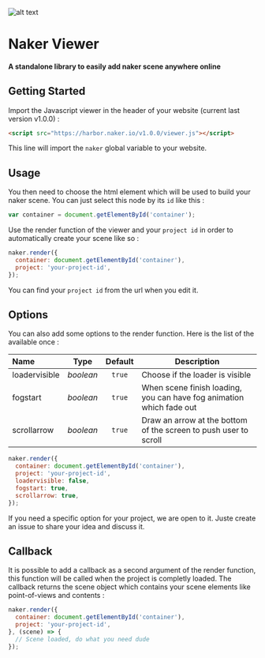 ![alt text](https://asset.naker.io/image/main/logo.png)

# Naker Viewer
#### A standalone library to easily add naker scene anywhere online

## Getting Started

Import the Javascript viewer in the header of your website (current last version v1.0.0) :

```html
<script src="https://harbor.naker.io/v1.0.0/viewer.js"></script>
```

This line will import the `naker` global variable to your website.

## Usage

You then need to choose the html element which will be used to build your naker scene. You can just select this node by its `id` like this :
```javascript
var container = document.getElementById('container');
```

Use the render function of the viewer and your `project id` in order to automatically create your scene like so :

```javascript
naker.render({
  container: document.getElementById('container'),
  project: 'your-project-id',
});
```
You can find your `project id` from the url when you edit it.

## Options

You can also add some options to the render function. Here is the list of the available once :

| Name           | Type         | Default      | Description                                                          |
| :------------- | :----------: | :----------: | -------------------------------------------------------------------- |
| loadervisible  | _boolean_    | `true`       | Choose if the loader is visible                                      |
| fogstart       | _boolean_    | `true`       | When scene finish loading, you can have fog animation which fade out |
| scrollarrow    | _boolean_    | `true`       | Draw an arrow at the bottom of the screen to push user to scroll     |

```javascript
naker.render({
  container: document.getElementById('container'),
  project: 'your-project-id',
  loadervisible: false,
  fogstart: true,
  scrollarrow: true,
});
```

If you need a specific option for your project, we are open to it. Juste create an issue to share your idea and discuss it.

## Callback

It is possible to add a callback as a second argument of the render function, this function will be called when the project is completly loaded. The callback returns the scene object which contains your scene elements like point-of-views and contents :

```javascript
naker.render({
  container: document.getElementById('container'),
  project: 'your-project-id',
}, (scene) => {
  // Scene loaded, do what you need dude
});
```
